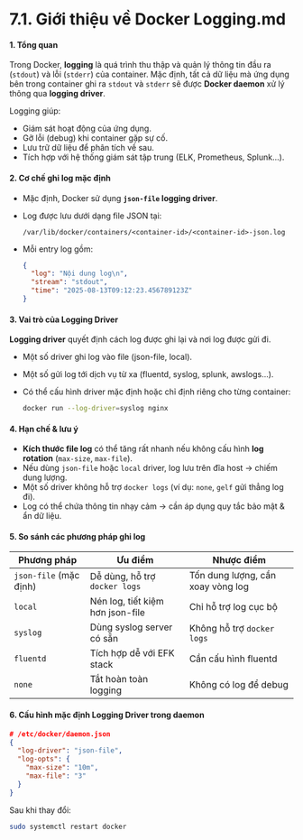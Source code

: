 # 7.1. Giới thiệu về Docker Logging.md

#### 1. Tổng quan

Trong Docker, **logging** là quá trình thu thập và quản lý thông tin đầu ra (`stdout`) và lỗi (`stderr`) của container.
Mặc định, tất cả dữ liệu mà ứng dụng bên trong container ghi ra `stdout` và `stderr` sẽ được **Docker daemon** xử lý thông qua **logging driver**.

Logging giúp:

* Giám sát hoạt động của ứng dụng.
* Gỡ lỗi (debug) khi container gặp sự cố.
* Lưu trữ dữ liệu để phân tích về sau.
* Tích hợp với hệ thống giám sát tập trung (ELK, Prometheus, Splunk...).
#### 2. Cơ chế ghi log mặc định

* Mặc định, Docker sử dụng **`json-file` logging driver**.
* Log được lưu dưới dạng file JSON tại:

  ```
  /var/lib/docker/containers/<container-id>/<container-id>-json.log
  ```
* Mỗi entry log gồm:

  ```json
  {
    "log": "Nội dung log\n",
    "stream": "stdout",
    "time": "2025-08-13T09:12:23.456789123Z"
  }
  ```
#### 3. Vai trò của Logging Driver

**Logging driver** quyết định cách log được ghi lại và nơi log được gửi đi.

* Một số driver ghi log vào file (json-file, local).
* Một số gửi log tới dịch vụ từ xa (fluentd, syslog, splunk, awslogs...).
* Có thể cấu hình driver mặc định hoặc chỉ định riêng cho từng container:

  ```bash
  docker run --log-driver=syslog nginx
  ```
#### 4. Hạn chế & lưu ý

* **Kích thước file log** có thể tăng rất nhanh nếu không cấu hình **log rotation** (`max-size`, `max-file`).
* Nếu dùng `json-file` hoặc `local` driver, log lưu trên đĩa host → chiếm dung lượng.
* Một số driver không hỗ trợ `docker logs` (ví dụ: `none`, `gelf` gửi thẳng log đi).
* Log có thể chứa thông tin nhạy cảm → cần áp dụng quy tắc bảo mật & ẩn dữ liệu.
#### 5. So sánh các phương pháp ghi log

| Phương pháp            | Ưu điểm                          | Nhược điểm                        |
| ---------------------- | -------------------------------- | --------------------------------- |
| `json-file` (mặc định) | Dễ dùng, hỗ trợ `docker logs`    | Tốn dung lượng, cần xoay vòng log |
| `local`                | Nén log, tiết kiệm hơn json-file | Chỉ hỗ trợ log cục bộ             |
| `syslog`               | Dùng syslog server có sẵn        | Không hỗ trợ `docker logs`        |
| `fluentd`              | Tích hợp dễ với EFK stack        | Cần cấu hình fluentd              |
| `none`                 | Tắt hoàn toàn logging            | Không có log để debug             |
#### 6. Cấu hình mặc định Logging Driver trong daemon

```json
# /etc/docker/daemon.json
{
  "log-driver": "json-file",
  "log-opts": {
    "max-size": "10m",
    "max-file": "3"
  }
}
```

Sau khi thay đổi:

```bash
sudo systemctl restart docker
```

